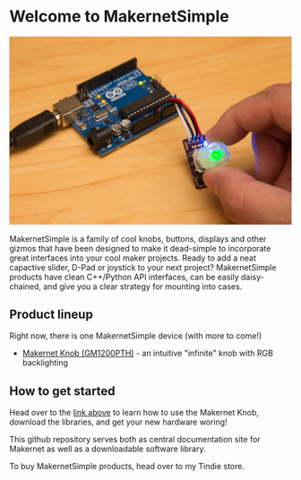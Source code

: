 # Welcome to MakernetSimple

![Product image](extras/product-documentation/Knob/GM1200PTG-with-uno.jpg)

MakernetSimple is a family of cool knobs, buttons, displays and other gizmos that have been designed to make it dead-simple to incorporate great interfaces into your cool maker projects. Ready to add a neat capactive slider, D-Pad or joystick to your next project? MakernetSimple products have clean C++/Python API interfaces, can be easily daisy-chained, and give you a clear strategy for mounting into cases.

## Product lineup

Right now, there is one MakernetSimple device (with more to come!)

* [Makernet Knob (GM1200PTH)](extras/product-documentation/Knob/Makernet-Knob-GM1200PTH.md) - an intuitive "infinite" knob with RGB backlighting

## How to get started

Head over to the [link above](extras/product-documentation/Knob/Makernet-Knob-GM1200PTH.md) to learn how to use the Makernet Knob, download the libraries, and get your new hardware woring!

This github repository serves both as central documentation site for Makernet as well as a downloadable software library. 

To buy MakernetSimple products, head over to my Tindie store. 